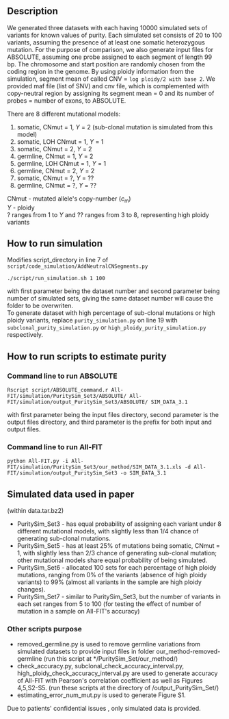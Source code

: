 
## Description

We generated three datasets with each having 10000 simulated sets of variants for known values of purity. Each simulated set consists of 20 to 100 variants, assuming the presence of at least one somatic heterozygous mutation. For the purpose of comparison, we also generate input files for ABSOLUTE, assuming one probe assigned to each segment of length 99 bp. The chromosome and start position are randomly chosen from the coding region in the genome. By using ploidy information from the simulation, segment mean of called 
CNV = `log ploidy/2 with base 2`. 
We provided maf file (list of SNV) and cnv file, which is complemented with copy-neutral region by assigning its segment mean = 0 and its number of probes = number of exons, to ABSOLUTE.<br/>

There are 8 different mutational models:
1. somatic, CNmut = 1, *Y* = 2 (sub-clonal mutation is simulated from this model)
2. somatic, LOH CNmut = 1, *Y* = 1
3. somatic, CNmut = 2, *Y* = 2
4. germline, CNmut = 1, *Y* = 2
5. germline, LOH CNmut = 1, *Y* = 1
6. germline, CNmut = 2, *Y* = 2
7. somatic, CNmut = ?, *Y* = ??
8. germline, CNmut = ?, *Y* = ??

CNmut - mutated allele's copy-number (*c*<sub>m</sub>)<br/>
*Y* - ploidy <br/>
? ranges from 1 to *Y* and ?? ranges from 3 to 8, representing high ploidy variants

## How to run simulation
Modifies script_directory in line 7 of `script/code_simulation/AddNeutralCNSegments.py`
```
./script/run_simulation.sh 1 100
```
with first parameter being the dataset number and second parameter being number of simulated sets, giving the same dataset number will cause the folder to be overwriten.<br/>
To generate dataset with high percentage of sub-clonal mutations or high ploidy variants, replace `purity_simulation.py` on line 19 with `subclonal_purity_simulation.py` or `high_ploidy_purity_simulation.py` respectively.

## How to run scripts to estimate purity

### Command line to run ABSOLUTE
```
Rscript script/ABSOLUTE_command.r All-FIT/simulation/PuritySim_Set3/ABSOLUTE/ All-FIT/simulation/output_PuritySim_Set3/ABSOLUTE/ SIM_DATA_3.1
```
with first parameter being the input files directory, second parameter is the output files directory, and third parameter is the prefix for both input and output files.

### Command line to run All-FIT
```
python All-FIT.py -i All-FIT/simulation/PuritySim_Set3/our_method/SIM_DATA_3.1.xls -d All-FIT/simulation/output_PuritySim_Set3 -o SIM_DATA_3.1
```

## Simulated data used in paper
(within data.tar.bz2)<br/>
- PuritySim_Set3 - has equal probability of assigning each variant under 8 different mutational models, with slightly less than 1/4 chance of generating sub-clonal mutations.
- PuritySim_Set5 - has at least 25% of mutations being somatic, CNmut = 1, with slightly less than 2/3 chance of generating sub-clonal mutation; other mutational models share equal probability of being simulated.
- PuritySim_Set6 - allocated 100 sets for each percentage of high ploidy mutations, ranging from 0% of the variants (absence of high ploidy variants) to 99% (almost all variants in the sample are high ploidy changes).
- PuritySim_Set7 - similar to PuritySim_Set3, but the number of variants in each set ranges from 5 to 100 (for testing the effect of number of mutation in a sample on All-FIT's accuracy)

### Other scripts purpose
- removed_germline.py is used to remove germline variations from simulated datasets to provide input files in folder our_method-removed-germline (run this script at $*$/PuritySim_Set/our_method/)
- check_accuracy.py, subclonal_check_accuracy_interval.py, high_ploidy_check_accuracy_interval.py are used to generate accuracy of All-FIT with Pearson's correlation coefficient as well as Figures 4,5,S2-S5. (run these scripts at the directory of /output_PuritySim_Set/)
- estimating_error_num_mut.py is used to generate Figure S1.

Due to patients' confidential issues , only simulated data is provided.
